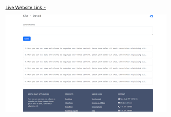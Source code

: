 [Live Website Link - ](https://gorgeous-eclair-44d564.netlify.app/)

![React Simple Application | RSA](RSA.png)